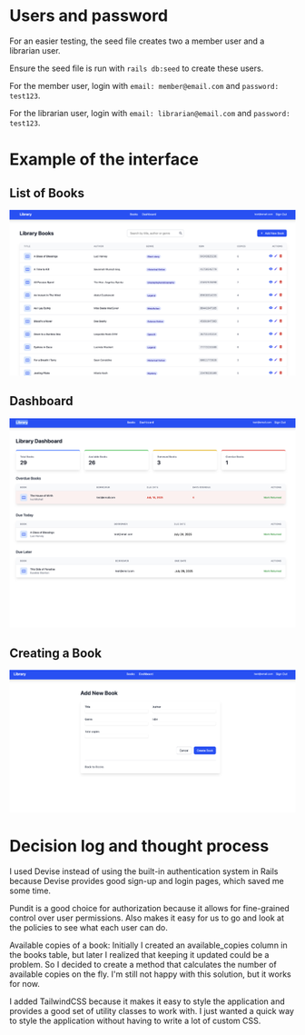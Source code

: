 # Users and password

For an easier testing, the seed file creates two a member user and a librarian user.

Ensure the seed file is run with `rails db:seed` to create these users.

For the member user, login with `email: member@email.com` and `password: test123`.

For the librarian user, login with `email: librarian@email.com` and `password: test123`.

# Example of the interface

## List of Books

![Example of the interface](library_1.png)

## Dashboard

![Example of the interface](library_2.png)

## Creating a Book

![Example of the interface](library_3.png)

# Decision log and thought process

I used Devise instead of using the built-in authentication system in Rails
because Devise provides good sign-up and login pages, which saved me some time.

Pundit is a good choice for authorization because it allows for
fine-grained control over user permissions. Also makes it easy for us to
go and look at the policies to see what each user can do.

Available copies of a book: Initially I created an available_copies column in
the books table, but later I realized that keeping it updated could be a problem.
So I decided to create a method that calculates the number of available copies
on the fly. I'm still not happy with this solution, but it works for now.

I added TailwindCSS because it makes it easy to style the application
and provides a good set of utility classes to work with. I just wanted a quick
way to style the application without having to write a lot of custom CSS.